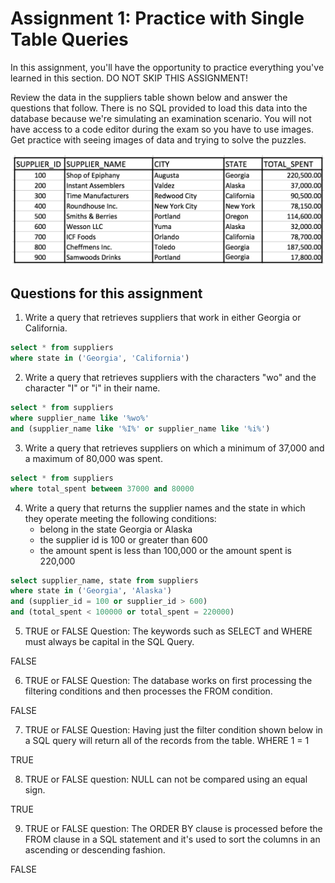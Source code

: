 # Assignment 1: Practice with Single Table Queries
In this assignment, you'll have the opportunity to practice everything you've learned in this section. DO NOT SKIP THIS ASSIGNMENT!

Review the data in the suppliers table shown below and answer the questions that follow. There is no SQL provided to load this data into the database because we're simulating an examination scenario. You will not have access to a code editor during the exam so you have to use images. Get practice with seeing images of data and trying to solve the puzzles.

![Suppliers Table](suppliers_table.png)

## Questions for this assignment
1. Write a query that retrieves suppliers that work in either Georgia or California.
```SQL
select * from suppliers
where state in ('Georgia', 'California')
```

2. Write a query that retrieves suppliers with the characters "wo" and the character "I" or "i" in their name.
```SQL
select * from suppliers
where supplier_name like '%wo%'
and (supplier_name like '%I%' or supplier_name like '%i%')
```

3. Write a query that retrieves suppliers on which a minimum of 37,000 and a maximum of 80,000 was spent.
```SQL
select * from suppliers
where total_spent between 37000 and 80000
```

4. Write a query that returns the supplier names and the state in which they operate meeting the following conditions:
    - belong in the state Georgia or Alaska
    - the supplier id is 100 or greater than 600
    - the amount spent is less than 100,000 or the amount spent is 220,000 
```SQL
select supplier_name, state from suppliers
where state in ('Georgia', 'Alaska')
and (supplier_id = 100 or supplier_id > 600)
and (total_spent < 100000 or total_spent = 220000)
```

5. TRUE or FALSE Question: The keywords such as SELECT and WHERE must always be capital in the SQL Query.

FALSE

6. TRUE or FALSE Question: The database works on first processing the filtering conditions and then processes the FROM condition.

FALSE

7. TRUE or FALSE Question: Having just the filter condition shown below in a SQL query will return all of the records from the table. WHERE 1 = 1

TRUE

8. TRUE or FALSE question: NULL can not be compared using an equal sign.

TRUE

9. TRUE or FALSE question: The ORDER BY clause is processed before the FROM clause in a SQL statement and it's used to sort the columns in an ascending or descending fashion.

FALSE
